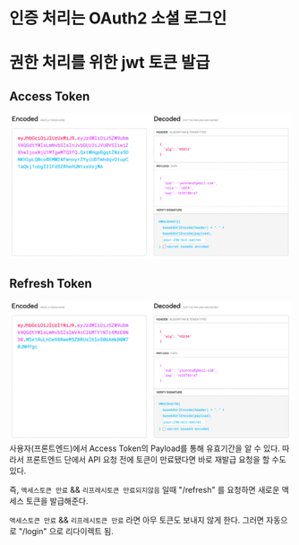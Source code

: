 # 인증 처리는 OAuth2 소셜 로그인

# 권한 처리를 위한 jwt 토큰 발급
## Access Token
![img.png](img.png)

## Refresh Token 
![img_1.png](img_1.png)
사용자(프론트엔드)에서 Access Token의 Payload를 통해 유효기간을 알 수 있다. 
따라서 프론트엔드 단에서 API 요청 전에 토큰이 만료됐다면 바로 재발급 요청을 할 수도 있다.

즉, `액세스토큰 만료` && `리프레시토큰 만료되지않음` 일때 "/refresh" 를 요청하면 새로운 액세스 토큰을 발급해준다.

`액세스토큰 만료` && `리프레시토큰 만료` 라면 아무 토큰도 보내지 않게 한다. 그러면 자동으로 "/login" 으로 리다이렉트 됨.
